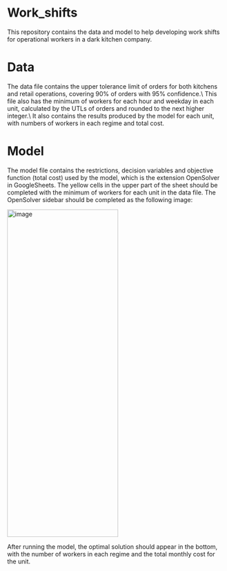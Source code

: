 # Work_shifts
This repository contains the data and model to help developing work shifts for operational workers in a dark kitchen company.

# Data
The data file contains the upper tolerance limit of orders for both kitchens and retail operations, covering 90% of orders with 95% confidence.\\
This file also has the minimum of workers for each hour and weekday in each unit, calculated by the UTLs of orders and rounded to the next higher integer.\\
It also contains the results produced by the model for each unit, with numbers of workers in each regime and total cost.

# Model
The model file contains the restrictions, decision variables and objective function (total cost) used by the model, which is the extension OpenSolver in GoogleSheets.
The yellow cells in the upper part of the sheet should be completed with the minimum of workers for each unit in the data file.
The OpenSolver sidebar should be completed as the following image:

<img width="257" height="757" alt="image" src="https://github.com/user-attachments/assets/e21c26a3-5b7c-43c6-9959-d4b46fe993d7" />

After running the model, the optimal solution should appear in the bottom, with the number of workers in each regime and the total monthly cost for the unit.
